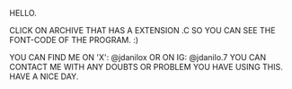 HELLO.

CLICK ON ARCHIVE THAT HAS A EXTENSION .C SO YOU CAN SEE THE FONT-CODE OF THE PROGRAM. :)

YOU CAN FIND ME ON 'X': @jdanilox OR ON IG: @jdanilo.7
YOU CAN CONTACT ME WITH ANY DOUBTS OR PROBLEM YOU HAVE USING THIS.
HAVE A NICE DAY.
